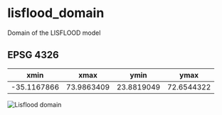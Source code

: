 # lisflood_domain

Domain of the LISFLOOD model

## EPSG 4326

| xmin | xmax | ymin | ymax |
|------|------|------|------|
| -35.1167866 | 73.9863409 | 23.8819049 | 72.6544322 |

![Lisflood domain](./img/lisflood_domain_epsg_4326.tif)


